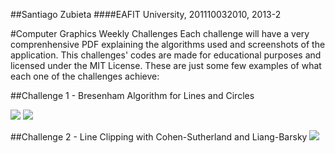 ##Santiago Zubieta
####EAFIT University, 201110032010, 2013-2 

#Computer Graphics Weekly Challenges
Each challenge will have a very comprenhensive PDF explaining the algorithms used and screenshots of the application. This challenges' codes are made for educational purposes and licensed under the MIT License. These are just some few examples of what each one of the challenges achieve:

##Challenge 1 - Bresenham Algorithm for Lines and Circles

![](https://raw2.github.com/Zubieta/Computer_Graphics/master/Screenshots/CG1_Lines.png) 
![](https://raw2.github.com/Zubieta/Computer_Graphics/master/Screenshots/CG1_Circles.png)

##Challenge 2 - Line Clipping with Cohen-Sutherland and Liang-Barsky
![](https://raw2.github.com/Zubieta/Computer_Graphics/master/Screenshots/CG2_Lines.png) 